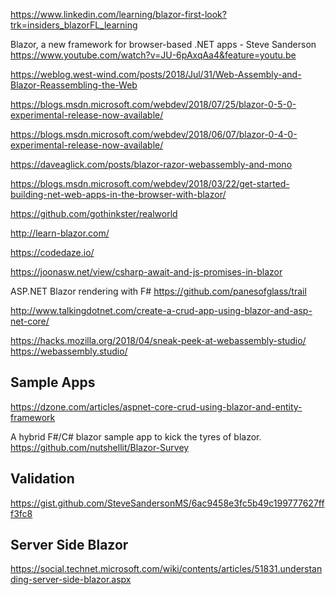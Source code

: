 
https://www.linkedin.com/learning/blazor-first-look?trk=insiders_blazorFL_learning

Blazor, a new framework for browser-based .NET apps - Steve Sanderson
https://www.youtube.com/watch?v=JU-6pAxqAa4&feature=youtu.be

https://weblog.west-wind.com/posts/2018/Jul/31/Web-Assembly-and-Blazor-Reassembling-the-Web

https://blogs.msdn.microsoft.com/webdev/2018/07/25/blazor-0-5-0-experimental-release-now-available/


https://blogs.msdn.microsoft.com/webdev/2018/06/07/blazor-0-4-0-experimental-release-now-available/

https://daveaglick.com/posts/blazor-razor-webassembly-and-mono

https://blogs.msdn.microsoft.com/webdev/2018/03/22/get-started-building-net-web-apps-in-the-browser-with-blazor/

https://github.com/gothinkster/realworld

http://learn-blazor.com/

https://codedaze.io/

https://joonasw.net/view/csharp-await-and-js-promises-in-blazor

ASP.NET Blazor rendering with F#
https://github.com/panesofglass/trail

http://www.talkingdotnet.com/create-a-crud-app-using-blazor-and-asp-net-core/


https://hacks.mozilla.org/2018/04/sneak-peek-at-webassembly-studio/
https://webassembly.studio/

## Sample Apps

https://dzone.com/articles/aspnet-core-crud-using-blazor-and-entity-framework

A hybrid F#/C# blazor sample app to kick the tyres of blazor. 
https://github.com/nutshellit/Blazor-Survey


## Validation

https://gist.github.com/SteveSandersonMS/6ac9458e3fc5b49c199777627fff3fc8



## Server Side Blazor

https://social.technet.microsoft.com/wiki/contents/articles/51831.understanding-server-side-blazor.aspx

